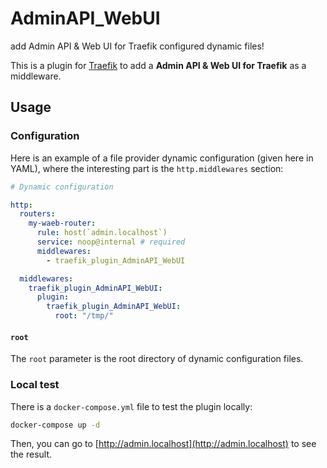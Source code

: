 # AdminAPI_WebUI

add Admin API & Web UI for Traefik configured dynamic files!

This is a plugin for [Traefik](https://traefik.io) to add a **Admin API & Web UI for Traefik** as a middleware.

## Usage

### Configuration

Here is an example of a file provider dynamic configuration (given here in
YAML), where the interesting part is the `http.middlewares` section:

```yaml
# Dynamic configuration

http:
  routers:
    my-waeb-router:
      rule: host(`admin.localhost`)
      service: noop@internal # required
      middlewares:
        - traefik_plugin_AdminAPI_WebUI

  middlewares:
    traefik_plugin_AdminAPI_WebUI:
      plugin:
        traefik_plugin_AdminAPI_WebUI:
          root: "/tmp/"
```

#### `root`

The `root` parameter is the root directory of dynamic configuration files.

### Local test

There is a `docker-compose.yml` file to test the plugin locally:

```bash
docker-compose up -d
```

Then, you can go to [http://admin.localhost](http://admin.localhost) to see the
result.
